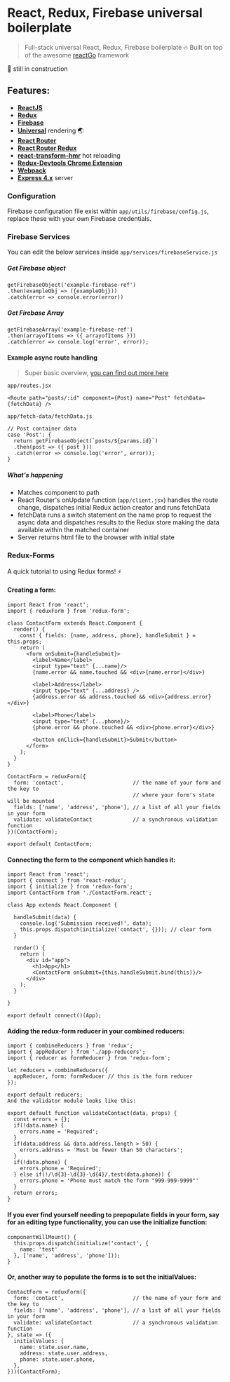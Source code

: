 # React, Redux, Firebase universal boilerplate

> Full-stack universal React, Redux, Firebase boilerplate :fire: Built on top of the awesome [reactGo](https://github.com/reactGo/reactGo) framework

:construction: still in construction

## Features:
- [**ReactJS**](https://facebook.github.io/react/)
- [**Redux**](https://github.com/reactjs/redux)
- [**Firebase**](https://firebase.google.com/)
- [**Universal**](https://medium.com/@ghengeveld/isomorphism-vs-universal-javascript-4b47fb481beb#.4x2t3jlmx) rendering :earth_asia:
- [**React Router**](https://github.com/reactjs/react-router)
- [**React Router Redux**](https://github.com/reactjs/react-router-redux)
- [**react-transform-hmr**](https://github.com/gaearon/react-transform-hmr) hot reloading
- [**Redux-Devtools Chrome Extension**](https://github.com/zalmoxisus/redux-devtools-extension)
- [**Webpack**](https://github.com/webpack/webpack)
- [**Express 4.x**](https://expressjs.com/en/api.html) server

### Configuration

Firebase configuration file exist within `app/utils/firebase/config.js`, replace these with your own Firebase credentials.

### Firebase Services

You can edit the below services inside `app/services/firebaseService.js`

##### Get Firebase object

```
getFirebaseObject('example-firebase-ref')
.then(exampleObj => ({exampleObj}))
.catch(error => console.error(error))
```

##### Get Firebase Array

```
getFirebaseArray('example-firebase-ref')
.then(arrayofItems => ({ arrayofItems }))
.catch(error => console.log('error', error));
```

#### Example async route handling

> Super basic overview, [you can find out more here](https://github.com/reactGo/reactGo)

`app/routes.jsx`

```
<Route path="posts/:id" component={Post} name="Post" fetchData={fetchData} />
```
`app/fetch-data/fetchData.js`

```
// Post container data
case 'Post': {
  return getFirebaseObject(`posts/${params.id}`)
  .then(post => ({ post }))
  .catch(error => console.log('error', error));
}
```

##### What's happening

- Matches component to path
- React Router's onUpdate function (`app/client.jsx`) handles the route change, dispatches initial Redux action creator and runs fetchData
- fetchData runs a switch statement on the name prop to request the async data and dispatches results to the Redux store making the data available within the matched container
- Server returns html file to the browser with initial state


### Redux-Forms

A quick tutorial to using Redux forms! ⚡

#### Creating a form:

```
import React from 'react';
import { reduxForm } from 'redux-form';

class ContactForm extends React.Component {
  render() {
    const { fields: {name, address, phone}, handleSubmit } = this.props;
    return (
      <form onSubmit={handleSubmit}>
        <label>Name</label>
        <input type="text" {...name}/>
        {name.error && name.touched && <div>{name.error}</div>}

        <label>Address</label>
        <input type="text" {...address} />
        {address.error && address.touched && <div>{address.error}</div>}

        <label>Phone</label>
        <input type="text" {...phone}/>
        {phone.error && phone.touched && <div>{phone.error}</div>}

        <button onClick={handleSubmit}>Submit</button>
      </form>
    );
  }
}

ContactForm = reduxForm({
  form: 'contact',                      // the name of your form and the key to
                                        // where your form's state will be mounted
  fields: ['name', 'address', 'phone'], // a list of all your fields in your form
  validate: validateContact             // a synchronous validation function
})(ContactForm);

export default ContactForm;
```

#### Connecting the form to the component which handles it:

```
import React from 'react';
import { connect } from 'react-redux';
import { initialize } from 'redux-form';
import ContactForm from './ContactForm.react';

class App extends React.Component {

  handleSubmit(data) {
    console.log('Submission received!', data);
    this.props.dispatch(initialize('contact', {})); // clear form
  }

  render() {
    return (
      <div id="app">
        <h1>App</h1>
        <ContactForm onSubmit={this.handleSubmit.bind(this)}/>
      </div>
    );
  }

}

export default connect()(App);
```

#### Adding the redux-form reducer in your combined reducers:

```
import { combineReducers } from 'redux';
import { appReducer } from './app-reducers';
import { reducer as formReducer } from 'redux-form';

let reducers = combineReducers({
  appReducer, form: formReducer // this is the form reducer
});

export default reducers;
And the validator module looks like this:

export default function validateContact(data, props) {
  const errors = {};
  if(!data.name) {
    errors.name = 'Required';
  }
  if(data.address && data.address.length > 50) {
    errors.address = 'Must be fewer than 50 characters';
  }
  if(!data.phone) {
    errors.phone = 'Required';
  } else if(!/\d{3}-\d{3}-\d{4}/.test(data.phone)) {
    errors.phone = 'Phone must match the form "999-999-9999"'
  }
  return errors;
}
```

#### If you ever find yourself needing to prepopulate fields in your form, say for an editing type functionality, you can use the initialize function:

```
componentWillMount() {
  this.props.dispatch(initialize('contact', {
    name: 'test'
  }, ['name', 'address', 'phone']));
}
```

#### Or, another way to populate the forms is to set the initialValues:

```
ContactForm = reduxForm({
  form: 'contact',                      // the name of your form and the key to
  fields: ['name', 'address', 'phone'], // a list of all your fields in your form
  validate: validateContact             // a synchronous validation function
}, state => ({
  initialValues: {
    name: state.user.name,
    address: state.user.address,
    phone: state.user.phone,
  },
}))(ContactForm);
```
